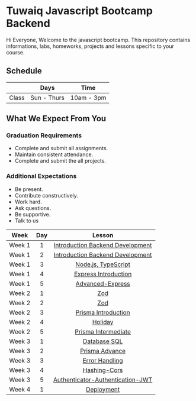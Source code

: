 
# Tuwaiq Javascript Bootcamp Backend
Hi Everyone, Welcome to the javascript bootcamp. This repository contains informations, labs, homeworks, projects and lessons specific to your course.

## Schedule
|  | Days | Time |
| --- | ------------- | ------------- |
| Class | Sun - Thurs  | 10am - 3pm  |


## What We Expect From You
### Graduation Requirements
* Complete and submit all assignments.
* Maintain consistent attendance.
* Complete and submit the all projects.
### Additional Expectations
* Be present.
* Contribute constructively.
* Work hard.
* Ask questions.
* Be supportive.
* Talk to us

| Week   | Day | Lesson |
|:-----:|:---:|:------:|
| Week 1| 1   |[Introduction Backend Development](https://github.com/Tuwaiq-Academy-Training/Js-Introduction-Backend-Development)|--- |
| Week 1| 2   |[Introduction Backend Development](https://github.com/Tuwaiq-Academy-Training/Js-Introduction-Backend-Development)|--- |
| Week 1| 3   |[Node.js, TypeScript](https://github.com/Tuwaiq-Academy-Training/Js-Node.js-NPM-Introduction-to-Express)|
| Week 1| 4   |[Express Introduction](https://github.com/Tuwaiq-Academy-Training/js-express-introduction)|
| Week 1| 5   |[Advanced-Express](https://github.com/Tuwaiq-Academy-Training/advanced-express.js)|
| Week 2| 1   |[Zod](https://github.com/Tuwaiq-Academy-Training/Zod)|
| Week 2| 2   |[Zod](https://github.com/Tuwaiq-Academy-Training/Zod)|
| Week 2| 3   |[Prisma Introduction](https://github.com/Tuwaiq-Academy-Training/Prisma-Introduction.js)| 
| Week 2| 4   |[Holiday](https://github.com/Tuwaiq-Academy-Training/Tuwaiq-Javascript-Bootcamp-Backend)|--- |
| Week 2| 5   |[Prisma Intermediate](https://github.com/Tuwaiq-Academy-Training/Prisma-Intermediate.js)| 
| Week 3| 1   |[Database SQL](https://github.com/Tuwaiq-Academy-Training/Database-SQL.js) |
| Week 3| 2   |[Prisma Advance](https://github.com/Tuwaiq-Academy-Training/Prisma-advance)| 
| Week 3| 3   |[Error Handling](https://github.com/Tuwaiq-Academy-Training/Error-Handling)| 
| Week 3| 4   |[Hashing-Cors](https://github.com/Tuwaiq-Academy-Training/Hashing-Cors)|
| Week 3| 5   |[Authenticator-Authentication-JWT](https://github.com/Tuwaiq-Academy-Training/authenticator-authentication-Hashing.js)| 
| Week 4| 1   |[Deployment](https://github.com/Tuwaiq-Academy-Training/JWT.js)|



